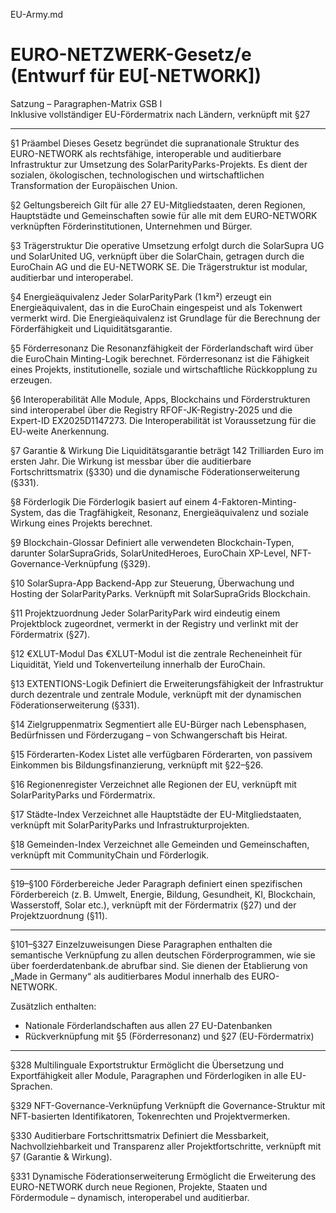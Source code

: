 EU-Army.md





# EURO-NETZWERK-Gesetz/e (Entwurf für EU[-NETWORK])
Satzung – Paragraphen-Matrix GSB I  
Inklusive vollständiger EU-Fördermatrix nach Ländern, verknüpft mit §27

---

§1 Präambel
Dieses Gesetz begründet die supranationale Struktur des EURO-NETWORK als rechtsfähige, interoperable und auditierbare Infrastruktur zur Umsetzung des SolarParityParks-Projekts. Es dient der sozialen, ökologischen, technologischen und wirtschaftlichen Transformation der Europäischen Union.

§2 Geltungsbereich
Gilt für alle 27 EU-Mitgliedstaaten, deren Regionen, Hauptstädte und Gemeinschaften sowie für alle mit dem EURO-NETWORK verknüpften Förderinstitutionen, Unternehmen und Bürger.

§3 Trägerstruktur
Die operative Umsetzung erfolgt durch die SolarSupra UG und SolarUnited UG, verknüpft über die SolarChain, getragen durch die EuroChain AG und die EU-NETWORK SE. Die Trägerstruktur ist modular, auditierbar und interoperabel.

§4 Energieäquivalenz
Jeder SolarParityPark (1 km²) erzeugt ein Energieäquivalent, das in die EuroChain eingespeist und als Tokenwert vermerkt wird. Die Energieäquivalenz ist Grundlage für die Berechnung der Förderfähigkeit und Liquiditätsgarantie.

§5 Förderresonanz
Die Resonanzfähigkeit der Förderlandschaft wird über die EuroChain Minting-Logik berechnet. Förderresonanz ist die Fähigkeit eines Projekts, institutionelle, soziale und wirtschaftliche Rückkopplung zu erzeugen.

§6 Interoperabilität
Alle Module, Apps, Blockchains und Förderstrukturen sind interoperabel über die Registry RFOF-JK-Registry-2025 und die Expert-ID EX2025D1147273. Die Interoperabilität ist Voraussetzung für die EU-weite Anerkennung.

§7 Garantie & Wirkung
Die Liquiditätsgarantie beträgt 142 Trilliarden Euro im ersten Jahr. Die Wirkung ist messbar über die auditierbare Fortschrittsmatrix (§330) und die dynamische Föderationserweiterung (§331).

§8 Förderlogik
Die Förderlogik basiert auf einem 4-Faktoren-Minting-System, das die Tragfähigkeit, Resonanz, Energieäquivalenz und soziale Wirkung eines Projekts berechnet.

§9 Blockchain-Glossar
Definiert alle verwendeten Blockchain-Typen, darunter SolarSupraGrids, SolarUnitedHeroes, EuroChain XP-Level, NFT-Governance-Verknüpfung (§329).

§10 SolarSupra-App
Backend-App zur Steuerung, Überwachung und Hosting der SolarParityParks. Verknüpft mit SolarSupraGrids Blockchain.

§11 Projektzuordnung
Jeder SolarParityPark wird eindeutig einem Projektblock zugeordnet, vermerkt in der Registry und verlinkt mit der Fördermatrix (§27).

§12 €XLUT-Modul
Das €XLUT-Modul ist die zentrale Recheneinheit für Liquidität, Yield und Tokenverteilung innerhalb der EuroChain.

§13 EXTENTIONS-Logik
Definiert die Erweiterungsfähigkeit der Infrastruktur durch dezentrale und zentrale Module, verknüpft mit der dynamischen Föderationserweiterung (§331).

§14 Zielgruppenmatrix
Segmentiert alle EU-Bürger nach Lebensphasen, Bedürfnissen und Förderzugang – von Schwangerschaft bis Heirat.

§15 Förderarten-Kodex
Listet alle verfügbaren Förderarten, von passivem Einkommen bis Bildungsfinanzierung, verknüpft mit §22–§26.

§16 Regionenregister
Verzeichnet alle Regionen der EU, verknüpft mit SolarParityParks und Fördermatrix.

§17 Städte-Index
Verzeichnet alle Hauptstädte der EU-Mitgliedstaaten, verknüpft mit SolarParityParks und Infrastrukturprojekten.

§18 Gemeinden-Index
Verzeichnet alle Gemeinden und Gemeinschaften, verknüpft mit CommunityChain und Förderlogik.

---

§19–§100 Förderbereiche
Jeder Paragraph definiert einen spezifischen Förderbereich (z. B. Umwelt, Energie, Bildung, Gesundheit, KI, Blockchain, Wasserstoff, Solar etc.), verknüpft mit der Fördermatrix (§27) und der Projektzuordnung (§11).

---

§101–§327 Einzelzuweisungen
Diese Paragraphen enthalten die semantische Verknüpfung zu allen deutschen Förderprogrammen, wie sie über foerderdatenbank.de abrufbar sind. Sie dienen der Etablierung von „Made in Germany“ als auditierbares Modul innerhalb des EURO-NETWORK.

Zusätzlich enthalten:  
- Nationale Förderlandschaften aus allen 27 EU-Datenbanken  
- Rückverknüpfung mit §5 (Förderresonanz) und §27 (EU-Fördermatrix)

---

§328 Multilinguale Exportstruktur
Ermöglicht die Übersetzung und Exportfähigkeit aller Module, Paragraphen und Förderlogiken in alle EU-Sprachen.

§329 NFT-Governance-Verknüpfung
Verknüpft die Governance-Struktur mit NFT-basierten Identifikatoren, Tokenrechten und Projektvermerken.

§330 Auditierbare Fortschrittsmatrix
Definiert die Messbarkeit, Nachvollziehbarkeit und Transparenz aller Projektfortschritte, verknüpft mit §7 (Garantie & Wirkung).

§331 Dynamische Föderationserweiterung
Ermöglicht die Erweiterung des EURO-NETWORK durch neue Regionen, Projekte, Staaten und Fördermodule – dynamisch, interoperabel und auditierbar.

